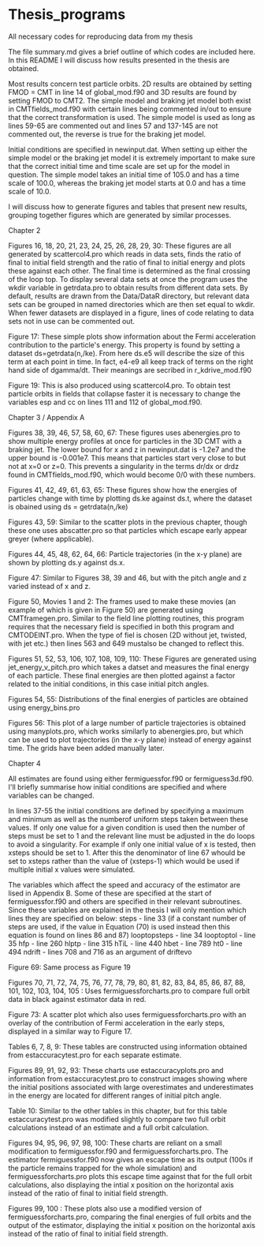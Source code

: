 # Thesis_programs
All necessary codes for reproducing data from my thesis

The file summary.md gives a brief outline of which codes are included here. In this README I will discuss how results presented in the thesis are obtained.

Most results concern test particle orbits. 2D results are obtained by setting FMOD = CMT in line 14 of global_mod.f90 and 3D results are found by setting FMOD to CMT2. The simple model and braking jet model both exist in CMTfields_mod.f90 with certain lines being commented in/out to ensure that the correct transformation is used. The simple model is used as long as lines 59-65 are commented out and lines 57 and 137-145 are not commented out, the reverse is true for the braking jet model.

Initial conditions are specified in newinput.dat. When setting up either the simple model or the braking jet model it is extremely important to make sure that the correct initial time and time scale are set up for the model in question. The simple model takes an initial time of 105.0 and has a time scale of 100.0, whereas the braking jet model starts at 0.0 and has a time scale of 10.0. 

I will discuss how to generate figures and tables that present new results, grouping together figures which are generated by similar processes.

Chapter 2

Figures 16, 18, 20, 21, 23, 24, 25, 26, 28, 29, 30: These figures are all generated by scattercol4.pro which reads in data sets, finds the ratio of final to initial field strength and the ratio of final to initial energy and plots these against each other. The final time is determined as the final crossing of the loop top. To display several data sets at once the program uses the wkdir variable in getrdata.pro to obtain results from different data sets. By default, results are drawn from the Data/DataR directory, but relevant data sets can be grouped in named directories which are then set equal to wkdir. When fewer datasets are displayed in a figure, lines of code relating to data sets not in use can be commented out.

Figure 17: These simple plots show information about the Fermi acceleration contribution to the particle's energy. This property is found by setting a dataset ds=getrdata(n,/ke). From here ds.e5 will describe the size of this term at each point in time. In fact, e4-e9 all keep track of terms on the right hand side of dgamma/dt. Their meanings are secribed in r_kdrive_mod.f90

Figure 19: This is also produced using scattercol4.pro. To obtain test particle orbits in fields that collapse faster it is necessary to change the variables esp and cc on lines 111 and 112 of global_mod.f90.

Chapter 3 / Appendix A

Figures 38, 39, 46, 57, 58, 60, 67: These figures uses abenergies.pro to show multiple energy profiles at once for particles in the 3D CMT with a braking jet. The lower bound for x and z in newinput.dat is -1.2e7 and the upper bound is -0.001e7. This means that particles start very close to but not at x=0 or z=0. This prevents a singularity in the terms dr/dx or drdz found in CMTfields_mod.f90, which would become 0/0 with these numbers.

Figures 41, 42, 49, 61, 63, 65: These figures show how the energies of particles change with time by plotting ds.ke against ds.t, where the dataset is obained using ds = getrdata(n,/ke)

Figures 43, 59: Similar to the scatter plots in the previous chapter, though these one uses abscatter.pro so that particles which escape early appear greyer (where applicable). 

Figures 44, 45, 48, 62, 64, 66: Particle trajectories (in the x-y plane) are shown by plotting ds.y against ds.x. 

Figure 47: Similar to Figures 38, 39 and 46, but with the pitch angle and z varied instead of x and z.

Figure 50, Movies 1 and 2: The frames used to make these movies (an example of which is given in Figure 50) are generated using CMTframegen.pro. Similar to the field line plotting routines, this program requires that the necessary field is specified in both this program and CMTODEINT.pro. When the type of fiel is chosen (2D without jet, twisted, with jet etc.) then lines 563 and 649 mustalso be changed to reflect this.

Figures 51, 52, 53, 106, 107, 108, 109, 110: These Figures are generated using jet_energy_v_pitch.pro which takes a datset and measures the final energy of each particle. These final energies are then plotted against a factor related to the initial conditions, in this case initial pitch angles.

Figures 54, 55: Distributions of the final energies of particles are obtained using energy_bins.pro

Figures 56: This plot of a large number of particle trajectories is obtained using manyplots.pro, which works similarly to abenergies.pro, but which can be used to plot trajectories (in the x-y plane) instead of energy against time. The grids have been added manually later.

Chapter 4

All estimates are found using either fermiguessfor.f90 or fermiguess3d.f90. I'll briefly summarise how initial conditions are specified and where variables can be changed.

In lines 37-55 the initial conditions are defined by specifying a maximum and minimum as well as the numberof uniform steps taken between these values. If only one value for a given condition is used then the number of steps must be set to 1 and the relevant line must be adjusted in the do loops to avoid a singularity. For example if only one initial value of x is tested, then xsteps should be set to 1. After this the denominator of line 67 whould be set to xsteps rather than the value of (xsteps-1) which would be used if multiple initial x values were simulated.

The variables which affect the speed and accuracy of the estimator are lised in Appendix B. Some of these are specified at the start of fermiguessfor.f90 and others are specified in their relevant subroutines. Since these variables are explained in the thesis I will only mention which lines they are specified on below:
steps - line 33 (if a constant number of steps are used, if the value in Equation (70) is used instead then this equation is found on lines 86 and 87)
looptopsteps - line 34
looptoptol - line 35
hfp - line 260
hlptp - line 315
hTiL - line 440
hbet - line 789
ht0 - line 494
ndrift - lines 708 and 716 as an argument of driftevo

Figure 69: Same process as Figure 19

Figures 70, 71, 72, 74, 75, 76, 77, 78, 79, 80, 81, 82, 83, 84, 85, 86, 87, 88, 101, 102, 103, 104, 105 : Uses fermiguessforcharts.pro to compare full orbit data in black against estimator data in red.

Figure 73: A scatter plot which also uses fermiguessforcharts.pro with an overlay of the contribution of Fermi acceleration in the early steps, displayed in a similar way to Figure 17.

Tables 6, 7, 8, 9: These tables are constructed using information obtained from estaccuracytest.pro for each separate estimate.

Figures 89, 91, 92, 93: These charts use estaccuracyplots.pro and information from estaccuracytest.pro to construct images showing where the initial positions associated with large overestimates and underestimates in the energy are located for different ranges of initial pitch angle.

Table 10: Similar to the other tables in this chapter, but for this table estaccuracytest.pro was modified slightly to compare two full orbit calculations instead of an estimate and a full orbit calculation.

Figures 94, 95, 96, 97, 98, 100: These charts are reliant on a small modification to fermiguessfor.f90 and fermiguessforcharts.pro. The estimator fermiguessfor.f90 now gives an escape time as its output (100s if the particle remains trapped for the whole simulation) and fermiguessforcharts.pro plots this escape time against that for the full orbit calculations, also displaying the intial x position on the horizontal axis instead of the ratio of final to initial field strength.

Figures 99, 100 : These plots also use a modified version of fermiguessforcharts.pro, comparing the final energies of full orbits and the output of the estimator, displaying the initial x position on the horizontal axis instead of the ratio of final to initial field strength.
 
